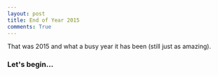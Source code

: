 ```yaml
---
layout: post
title: End of Year 2015
comments: True
---
```


That was 2015 and what a busy year it has been (still just as amazing).

### Let's begin...
